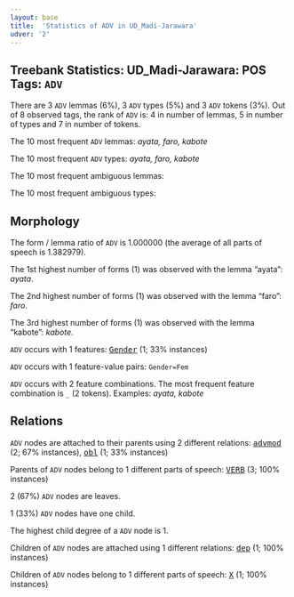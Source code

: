 ```yaml
---
layout: base
title:  'Statistics of ADV in UD_Madi-Jarawara'
udver: '2'
---
```


## Treebank Statistics: UD_Madi-Jarawara: POS Tags: `ADV`

There are 3 `ADV` lemmas (6%), 3 `ADV` types (5%) and 3 `ADV` tokens (3%).
Out of 8 observed tags, the rank of `ADV` is: 4 in number of lemmas, 5 in number of types and 7 in number of tokens.

The 10 most frequent `ADV` lemmas: <em>ayata, faro, kabote</em>

The 10 most frequent `ADV` types:  <em>ayata, faro, kabote</em>

The 10 most frequent ambiguous lemmas: 

The 10 most frequent ambiguous types:  



## Morphology

The form / lemma ratio of `ADV` is 1.000000 (the average of all parts of speech is 1.382979).

The 1st highest number of forms (1) was observed with the lemma “ayata”: <em>ayata</em>.

The 2nd highest number of forms (1) was observed with the lemma “faro”: <em>faro</em>.

The 3rd highest number of forms (1) was observed with the lemma “kabote”: <em>kabote</em>.

`ADV` occurs with 1 features: <tt><a href="jaa_jarawara-feat-Gender.html">Gender</a></tt> (1; 33% instances)

`ADV` occurs with 1 feature-value pairs: `Gender=Fem`

`ADV` occurs with 2 feature combinations.
The most frequent feature combination is `_` (2 tokens).
Examples: <em>ayata, kabote</em>


## Relations

`ADV` nodes are attached to their parents using 2 different relations: <tt><a href="jaa_jarawara-dep-advmod.html">advmod</a></tt> (2; 67% instances), <tt><a href="jaa_jarawara-dep-obl.html">obl</a></tt> (1; 33% instances)

Parents of `ADV` nodes belong to 1 different parts of speech: <tt><a href="jaa_jarawara-pos-VERB.html">VERB</a></tt> (3; 100% instances)

2 (67%) `ADV` nodes are leaves.

1 (33%) `ADV` nodes have one child.

The highest child degree of a `ADV` node is 1.

Children of `ADV` nodes are attached using 1 different relations: <tt><a href="jaa_jarawara-dep-dep.html">dep</a></tt> (1; 100% instances)

Children of `ADV` nodes belong to 1 different parts of speech: <tt><a href="jaa_jarawara-pos-X.html">X</a></tt> (1; 100% instances)

